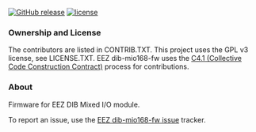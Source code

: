 [![GitHub release](https://img.shields.io/github/release/eez-open/dib-mio168-fw.svg)](https://github.com/eez-open/dib-mio168-fw/releases) [![license](https://img.shields.io/github/license/eez-open/dib-mio168-fw.svg)](https://github.com/eez-open/dib-mio168-fw/blob/master/LICENSE.TXT)

### Ownership and License

The contributors are listed in CONTRIB.TXT. This project uses the GPL v3 license, see LICENSE.TXT.
EEZ dib-mio168-fw uses the [C4.1 (Collective Code Construction Contract)](http://rfc.zeromq.org/spec:22) process for contributions.

### About

Firmware for EEZ DIB Mixed I/O module.

To report an issue, use the [EEZ dib-mio168-fw issue](https://github.com/eez-open/dib-mio168-fw/issues) tracker.

